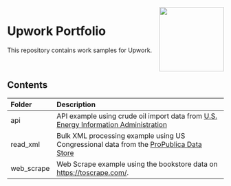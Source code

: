<img align="right" height="150" src="https://user-images.githubusercontent.com/107127279/233161463-b4e5627d-1258-4050-80d2-d83a2abd50e7.png">

# Upwork Portfolio
This repository contains work samples for Upwork.

</br> 

## Contents

| Folder            | Description                                                                                                                                                                      |
| :---------------- | :------------------------------------------------------------------------------------------------------------------------------------------------------------------------------- |
| api               | API example using crude oil import data from [U.S. Energy Information Administration](https://www.eia.gov/opendata/documentation.php)                                            |
| read_xml          | Bulk XML processing example using US Congressional data from the [ProPublica Data Store](https://www.propublica.org/datastore/dataset/congressional-data-bulk-legislation-bills) |
| web_scrape        | Web Scrape example using the bookstore data on https://toscrape.com/.                                                                                                            |

</br> 
